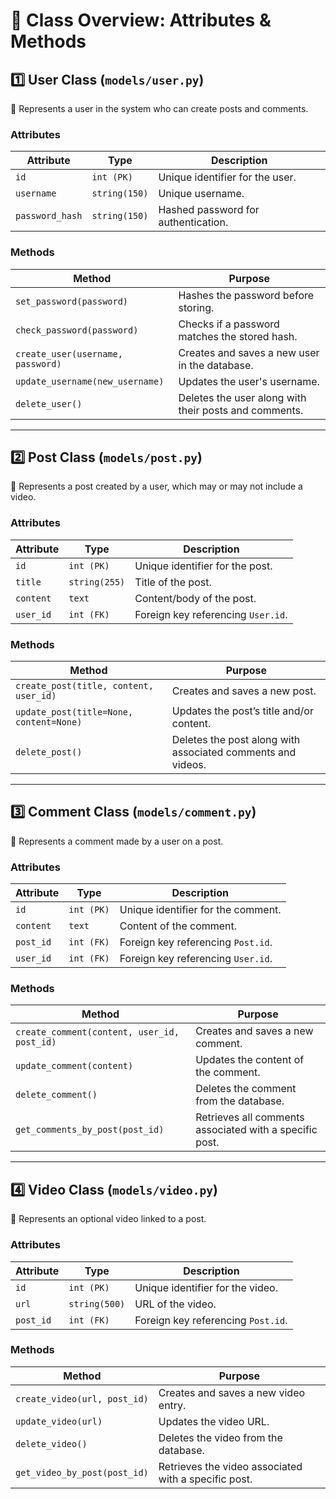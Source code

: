 # 📌 Class Overview: Attributes & Methods

## 1️⃣ User Class (`models/user.py`)
🔹 Represents a user in the system who can create posts and comments.

### Attributes
| **Attribute** | **Type** | **Description** |
|--------------|---------|----------------|
| `id` | `int (PK)` | Unique identifier for the user. |
| `username` | `string(150)` | Unique username. |
| `password_hash` | `string(150)` | Hashed password for authentication. |

### Methods
| **Method** | **Purpose** |
|-----------|------------|
| `set_password(password)` | Hashes the password before storing. |
| `check_password(password)` | Checks if a password matches the stored hash. |
| `create_user(username, password)` | Creates and saves a new user in the database. |
| `update_username(new_username)` | Updates the user's username. |
| `delete_user()` | Deletes the user along with their posts and comments. |

---

## 2️⃣ Post Class (`models/post.py`)
🔹 Represents a post created by a user, which may or may not include a video.

### Attributes
| **Attribute** | **Type** | **Description** |
|--------------|---------|----------------|
| `id` | `int (PK)` | Unique identifier for the post. |
| `title` | `string(255)` | Title of the post. |
| `content` | `text` | Content/body of the post. |
| `user_id` | `int (FK)` | Foreign key referencing `User.id`. |

### Methods
| **Method** | **Purpose** |
|-----------|------------|
| `create_post(title, content, user_id)` | Creates and saves a new post. |
| `update_post(title=None, content=None)` | Updates the post’s title and/or content. |
| `delete_post()` | Deletes the post along with associated comments and videos. |

---

## 3️⃣ Comment Class (`models/comment.py`)
🔹 Represents a comment made by a user on a post.

### Attributes
| **Attribute** | **Type** | **Description** |
|--------------|---------|----------------|
| `id` | `int (PK)` | Unique identifier for the comment. |
| `content` | `text` | Content of the comment. |
| `post_id` | `int (FK)` | Foreign key referencing `Post.id`. |
| `user_id` | `int (FK)` | Foreign key referencing `User.id`. |

### Methods
| **Method** | **Purpose** |
|-----------|------------|
| `create_comment(content, user_id, post_id)` | Creates and saves a new comment. |
| `update_comment(content)` | Updates the content of the comment. |
| `delete_comment()` | Deletes the comment from the database. |
| `get_comments_by_post(post_id)` | Retrieves all comments associated with a specific post. |

---

## 4️⃣ Video Class (`models/video.py`)
🔹 Represents an optional video linked to a post.

### Attributes
| **Attribute** | **Type** | **Description** |
|--------------|---------|----------------|
| `id` | `int (PK)` | Unique identifier for the video. |
| `url` | `string(500)` | URL of the video. |
| `post_id` | `int (FK)` | Foreign key referencing `Post.id`. |

### Methods
| **Method** | **Purpose** |
|-----------|------------|
| `create_video(url, post_id)` | Creates and saves a new video entry. |
| `update_video(url)` | Updates the video URL. |
| `delete_video()` | Deletes the video from the database. |
| `get_video_by_post(post_id)` | Retrieves the video associated with a specific post. |
